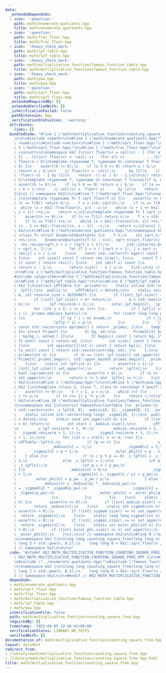 ```yaml
---
data:
  _extendedDependsOn:
  - icon: ':question:'
    path: math/enumerate_quotients.hpp
    title: math/enumerate_quotients.hpp
  - icon: ':question:'
    path: math/frac_floor.hpp
    title: math/frac_floor.hpp
  - icon: ':heavy_check_mark:'
    path: math/lpf_table.hpp
    title: math/lpf_table.hpp
  - icon: ':heavy_check_mark:'
    path: math/multiplicative_function/famous_function_table.hpp
    title: math/multiplicative_function/famous_function_table.hpp
  - icon: ':heavy_check_mark:'
    path: math/pow.hpp
    title: math/pow.hpp
  - icon: ':question:'
    path: math/sqrt_floor.hpp
    title: math/sqrt_floor.hpp
  _extendedRequiredBy: []
  _extendedVerifiedWith: []
  _isVerificationFailed: false
  _pathExtension: hpp
  _verificationStatusIcon: ':warning:'
  attributes:
    links: []
  bundledCode: "#line 1 \"math/multiplicative_function/counting_square_free.hpp\"\n\
    \n\n\n#include <cmath>\n\n#line 1 \"math/enumerate_quotients.hpp\"\n\n\n\n#include\
    \ <numeric>\n#include <vector>\n\n#line 1 \"math/sqrt_floor.hpp\"\n\n\n\n#line\
    \ 5 \"math/sqrt_floor.hpp\"\n\n#line 1 \"math/frac_floor.hpp\"\n\n\n\n#include\
    \ <cassert>\n\nnamespace kk2 {\n\n// floor(x) = ceil(x) - 1 (for all x not in\
    \ Z) ...(1)\n// floor(x) = -ceil(-x)   (for all x)          ...(2)\n\n// return\
    \ floor(a / b)\ntemplate <typename T, typename U> constexpr T fracfloor(T a, U\
    \ b) {\n    assert(b != 0);\n    if (a % b == 0) return a / b;\n    if (a >= 0)\
    \ return a / b;\n\n    // floor(x) = -ceil(-x)      by (2)\n    //          =\
    \ -floor(-x) - 1 by (1)\n    return -((-a) / b) - 1;\n}\n\n// return ceil(a /\
    \ b)\ntemplate <typename T, typename U> constexpr T fracceil(T a, U b) {\n   \
    \ assert(b != 0);\n    if (a % b == 0) return a / b;\n    if (a >= 0) return a\
    \ / b + 1;\n\n    // ceil(x) = -floor(-x)      by (2)\n    return -((-a) / b);\n\
    }\n\n} // namespace kk2\n\n\n#line 7 \"math/sqrt_floor.hpp\"\n\nnamespace kk2\
    \ {\n\ntemplate <typename T> T sqrt_floor(T n) {\n    assert(n >= 0);\n    if\
    \ (n == T(0)) return 0;\n    T x = std::sqrt(n);\n    if (x == T(0)) ++x;\n  \
    \  while (x > kk2::fracfloor(n, x)) --x;\n    while (x + 1 <= kk2::fracfloor(n,\
    \ x + 1)) ++x;\n    return x;\n}\n\ntemplate <typename T> T sqrt_ceil(T n) {\n\
    \    assert(n >= 0);\n    if (n <= T(1)) return n;\n    T x = std::sqrt(n);\n\
    \    if (x == T(0)) ++x;\n    while (x < kk2::fracceil(n, x)) ++x;\n    while\
    \ (x - 1 >= kk2::fracceil(n, x - 1)) --x;\n    return x;\n}\n\n} // namespace\
    \ kk2\n\n\n#line 8 \"math/enumerate_quotients.hpp\"\n\nnamespace kk2 {\n\ntemplate\
    \ <class T> struct EnumerateQuotients {\n    T n;\n    int sqrt_n;\n    std::vector<T>\
    \ res;\n\n    EnumerateQuotients(T n) : n(n), sqrt_n(sqrt_floor(n)) {\n      \
    \  res.resize(sqrt_n + n / (sqrt_n + 1));\n        std::iota(res.begin(), res.begin()\
    \ + sqrt_n, 1);\n        for (T i = n / (sqrt_n + 1), j = sqrt_n; i; --i, ++j)\
    \ res[j] = n / i;\n    }\n\n    const std::vector<T> &get() const { return res;\
    \ }\n\n    int size() const { return res.size(); }\n\n    const T &operator[](int\
    \ i) const { return res[i]; }\n\n    int idx(T x) const {\n        if (x <= sqrt_n)\
    \ return x - 1;\n        return size() - n / x;\n    }\n};\n\n} // namespace kk2\n\
    \n\n#line 1 \"math/multiplicative_function/famous_function_table.hpp\"\n\n\n\n\
    #include <algorithm>\n#line 7 \"math/multiplicative_function/famous_function_table.hpp\"\
    \n\n#line 1 \"math/lpf_table.hpp\"\n\n\n\n#line 8 \"math/lpf_table.hpp\"\n\nnamespace\
    \ kk2 {\n\nstruct LPFTable {\n  private:\n    static inline std::vector<int> _primes{2},\
    \ _lpf{};\n\n  public:\n    LPFTable() = delete;\n\n    static void set_upper(int\
    \ m, int reserve_size = 26355867) {\n        if ((int)_lpf.size() == 0) _primes.reserve(reserve_size);\n\
    \        if ((int)_lpf.size() > m) return;\n        m = std::max<int>(2 * _lpf.size(),\
    \ m);\n        _lpf.resize(m + 1);\n        iota(_lpf.begin(), _lpf.end(), 0);\n\
    \        for (int i = 2; i <= m; i++) {\n            if (_lpf[i] == i and _primes.back()\
    \ < i) _primes.emplace_back(i);\n            for (const long long p : _primes)\
    \ {\n                if (p * i > m) break;\n                if (_lpf[i] < p) break;\n\
    \                _lpf[p * i] = p;\n            }\n        }\n    }\n\n    static\
    \ const std::vector<int> &primes() { return _primes; }\n\n    template <typename\
    \ It> struct PrimeIt {\n        It bg, ed;\n\n        PrimeIt(It bg_, It ed_)\
    \ : bg(bg_), ed(ed_) {}\n\n        It begin() const { return bg; }\n\n       \
    \ It end() const { return ed; }\n\n        int size() const { return ed - bg;\
    \ }\n\n        int operator[](int i) const { return bg[i]; }\n\n        std::vector<int>\
    \ to_vec() const { return std::vector<int>(bg, ed); }\n    };\n\n    static auto\
    \ primes(int n) {\n        if (n >= (int)_lpf.size()) set_upper(n);\n        return\
    \ PrimeIt(_primes.begin(), std::upper_bound(_primes.begin(), _primes.end(), n));\n\
    \    }\n\n    static int lpf(int n) {\n        assert(n > 1);\n        if (n >=\
    \ (int)_lpf.size()) set_upper(n);\n        return _lpf[n];\n    }\n\n    static\
    \ bool isprime(int n) {\n        assert(n > 0);\n        if (n >= (int)_lpf.size())\
    \ set_upper(n);\n        return n != 1 and _lpf[n] == n;\n    }\n};\n\n} // namespace\
    \ kk2\n\n\n\n#line 1 \"math/pow.hpp\"\n\n\n\n#line 5 \"math/pow.hpp\"\n\nnamespace\
    \ kk2 {\n\ntemplate <class S, class T, class U> constexpr S pow(T x, U n) {\n\
    \    assert(n >= 0);\n    S r = 1, y = x;\n    while (n) {\n        if (n & 1)\
    \ r *= y;\n        if (n >>= 1) y *= y;\n    }\n    return r;\n}\n\n} // namespace\
    \ kk2\n\n\n#line 10 \"math/multiplicative_function/famous_function_table.hpp\"\
    \n\nnamespace kk2 {\n\nstruct FamousFunctionTable {\n  private:\n    static inline\
    \ std::vector<int> _v_lpf{0, 0}, _mobius{0, 1}, _sigma0{0, 1}, _euler_phi{0, 1};\n\
    \    static inline std::vector<long long> _sigma1{0, 1};\n\n  public:\n    FamousFunctionTable()\
    \ = delete;\n\n    static void set_upper(int m) {\n        if ((int)_mobius.size()\
    \ > m) return;\n        int start = _mobius.size();\n\n        LPFTable::set_upper(m);\n\
    \n        _v_lpf.resize(m + 1, 0);\n        _mobius.resize(m + 1, 1);\n      \
    \  _sigma0.resize(m + 1, 1);\n        _sigma1.resize(m + 1, 1);\n        _euler_phi.resize(m\
    \ + 1, 1);\n\n        for (int n = start; n <= m; ++n) {\n            int p =\
    \ LPFTable::lpf(n);\n            if (p == n) {\n                _v_lpf[n] = 1;\n\
    \                _mobius[n] = -1;\n                _sigma0[n] = 2;\n         \
    \       _sigma1[n] = p + 1;\n                _euler_phi[n] = p - 1;\n        \
    \    } else {\n                if (n / p % p == 0) _v_lpf[n] = _v_lpf[n / p] +\
    \ 1;\n                else _v_lpf[n] = 1;\n\n                int p_pw = pow<int>(p,\
    \ _v_lpf[n]);\n                int q = n / p_pw;\n                if (q == 1)\
    \ {\n                    _mobius[n] = 0;\n                    _sigma0[n] = _v_lpf[n]\
    \ + 1;\n                    _sigma1[n] = _sigma1[n / p] + p_pw;\n            \
    \        _euler_phi[n] = p_pw - p_pw / p;\n                } else {\n        \
    \            _mobius[n] = _mobius[q] * _mobius[p_pw];\n                    _sigma0[n]\
    \ = _sigma0[q] * _sigma0[p_pw];\n                    _sigma1[n] = _sigma1[q] *\
    \ _sigma1[p_pw];\n                    _euler_phi[n] = _euler_phi[q] * _euler_phi[p_pw];\n\
    \                }\n            }\n        }\n    }\n\n    static int mobius(int\
    \ n) {\n        assert(n >= 0);\n        if ((int)_mobius.size() <= n) set_upper(n);\n\
    \        return _mobius[n];\n    }\n\n    static int sigma0(int n) {\n       \
    \ assert(n > 0);\n        if ((int)_sigma0.size() <= n) set_upper(n);\n      \
    \  return _sigma0[n];\n    }\n\n    static long long sigma1(int n) {\n       \
    \ assert(n > 0);\n        if ((int)_sigma1.size() <= n) set_upper(n);\n      \
    \  return _sigma1[n];\n    }\n\n    static int euler_phi(int n) {\n        assert(n\
    \ > 0);\n        if ((int)_euler_phi.size() <= n) set_upper(n);\n        return\
    \ _euler_phi[n];\n    }\n};\n\n} // namespace kk2\n\n\n#line 8 \"math/multiplicative_function/counting_square_free.hpp\"\
    \n\nnamespace kk2 {\n\nlong long counting_square_free(long long n) {\n    long\
    \ long I = std::pow(n, 0.2);\n    long long D = kk2::sqrt_floor(n / I);\n}\n\n\
    } // namespace kk2\n\n\n\n"
  code: "#ifndef KK2_MATH_MULTIPLICATIVE_FUNCTION_COUNTING_SQUARE_FREE_HPP\n#define\
    \ KK2_MATH_MULTIPLICATIVE_FUNCTION_COUNTING_SQUARE_FREE_HPP 1\n\n#include <cmath>\n\
    \n#include \"../enumerate_quotients.hpp\"\n#include \"famous_function_table.hpp\"\
    \n\nnamespace kk2 {\n\nlong long counting_square_free(long long n) {\n    long\
    \ long I = std::pow(n, 0.2);\n    long long D = kk2::sqrt_floor(n / I);\n}\n\n\
    } // namespace kk2\n\n\n#endif // KK2_MATH_MULTIPLICATIVE_FUNCTION_COUNTING_SQUARE_FREE_HPP\n"
  dependsOn:
  - math/enumerate_quotients.hpp
  - math/sqrt_floor.hpp
  - math/frac_floor.hpp
  - math/multiplicative_function/famous_function_table.hpp
  - math/lpf_table.hpp
  - math/pow.hpp
  isVerificationFile: false
  path: math/multiplicative_function/counting_square_free.hpp
  requiredBy: []
  timestamp: '2025-04-05 12:46:42+09:00'
  verificationStatus: LIBRARY_NO_TESTS
  verifiedWith: []
documentation_of: math/multiplicative_function/counting_square_free.hpp
layout: document
redirect_from:
- /library/math/multiplicative_function/counting_square_free.hpp
- /library/math/multiplicative_function/counting_square_free.hpp.html
title: math/multiplicative_function/counting_square_free.hpp
---
```

